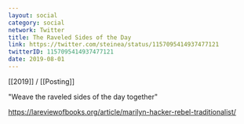 ```yaml
---
layout: social
category: social
network: Twitter
title: The Raveled Sides of the Day
link: https://twitter.com/steinea/status/1157095414937477121
twitterID: 1157095414937477121
date: 2019-08-01
---
```


[[2019]] / [[Posting]]

"Weave the raveled sides of the day together"

<https://lareviewofbooks.org/article/marilyn-hacker-rebel-traditionalist/>
